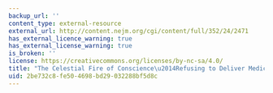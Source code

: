 ```yaml
---
backup_url: ''
content_type: external-resource
external_url: http://content.nejm.org/cgi/content/full/352/24/2471
has_external_licence_warning: true
has_external_license_warning: true
is_broken: ''
license: https://creativecommons.org/licenses/by-nc-sa/4.0/
title: "The Celestial Fire of Conscience\u2014Refusing to Deliver Medical Care"
uid: 2be732c8-fe50-4698-bd29-032288bf5d8c
---
```

